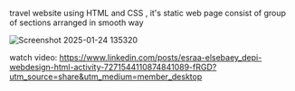 travel website using HTML and CSS , it's static web page consist of group of sections arranged in smooth way

![Screenshot 2025-01-24 135320](https://github.com/user-attachments/assets/8dad4f59-4b29-4b2b-be0d-5f0369240af6)

watch video: https://www.linkedin.com/posts/esraa-elsebaey_depi-webdesign-html-activity-7271544110874841089-fRGD?utm_source=share&utm_medium=member_desktop
